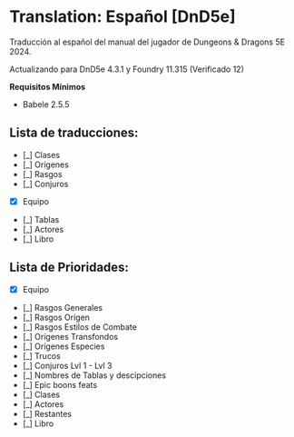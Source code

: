 # Translation: Español [DnD5e]

Traducción al español del manual del jugador de Dungeons & Dragons 5E 2024.

Actualizando para DnD5e 4.3.1 y Foundry 11.315 (Verificado 12)


**Requisitos Mínimos**
- Babele 2.5.5


## Lista de traducciones:
- [_] Clases
- [_] Orígenes
- [_] Rasgos
- [_] Conjuros
- [X] Equipo
- [_] Tablas
- [_] Actores
- [_] Libro


## Lista de Prioridades:
- [X] Equipo
- [_] Rasgos Generales
- [_] Rasgos Orígen
- [_] Rasgos Estilos de Combate
- [_] Orígenes Transfondos
- [_] Orígenes Especies
- [_] Trucos
- [_] Conjuros Lvl 1 - Lvl 3
- [_] Nombres de Tablas y descipciones
- [_] Epic boons feats
- [_] Clases
- [_] Actores
- [_] Restantes
- [_] Libro
